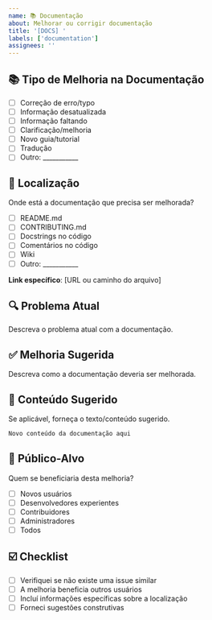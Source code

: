 ```yaml
---
name: 📚 Documentação
about: Melhorar ou corrigir documentação
title: '[DOCS] '
labels: ['documentation']
assignees: ''
---
```


## 📚 Tipo de Melhoria na Documentação

- [ ] Correção de erro/typo
- [ ] Informação desatualizada
- [ ] Informação faltando
- [ ] Clarificação/melhoria
- [ ] Novo guia/tutorial
- [ ] Tradução
- [ ] Outro: ___________

## 📍 Localização

Onde está a documentação que precisa ser melhorada?

- [ ] README.md
- [ ] CONTRIBUTING.md
- [ ] Docstrings no código
- [ ] Comentários no código
- [ ] Wiki
- [ ] Outro: ___________

**Link específico**: [URL ou caminho do arquivo]

## 🔍 Problema Atual

Descreva o problema atual com a documentação.

## ✅ Melhoria Sugerida

Descreva como a documentação deveria ser melhorada.

## 📝 Conteúdo Sugerido

Se aplicável, forneça o texto/conteúdo sugerido.

```markdown
Novo conteúdo da documentação aqui
```

## 🎯 Público-Alvo

Quem se beneficiaria desta melhoria?

- [ ] Novos usuários
- [ ] Desenvolvedores experientes
- [ ] Contribuidores
- [ ] Administradores
- [ ] Todos

## ☑️ Checklist

- [ ] Verifiquei se não existe uma issue similar
- [ ] A melhoria beneficia outros usuários
- [ ] Incluí informações específicas sobre a localização
- [ ] Forneci sugestões construtivas
